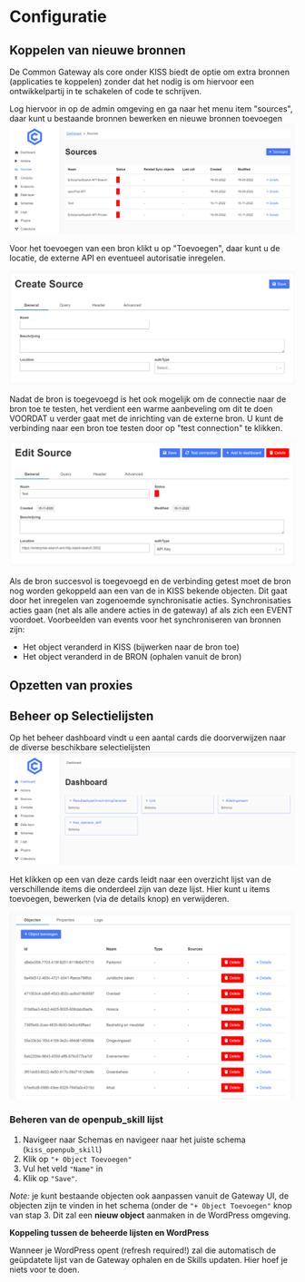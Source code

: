 # Configuratie

## Koppelen van nieuwe bronnen

De Common Gateway als core onder KISS biedt de optie om extra bronnen (applicaties te koppelen) zonder dat het nodig is om hiervoor een ontwikkelpartij in te schakelen of code te schrijven.

Log hiervoor in op de admin omgeving en ga naar het menu item "sources", daar kunt u bestaande bronnen bewerken en nieuwe bronnen toevoegen
![img_2.png](img_2.png)

Voor het toevoegen van een bron klikt u op "Toevoegen", daar kunt u de locatie, de externe API en eventueel autorisatie inregelen.

![img_3.png](img_3.png)

Nadat de bron is toegevoegd is het ook mogelijk om de connectie naar de bron toe te testen, het verdient een warme aanbeveling om dit te doen VOORDAT u verder gaat met de inrichting van de externe bron. U kunt de verbinding naar een bron toe testen door op "test connection" te klikken.

![img_4.png](img_4.png)

Als de bron succesvol is toegevoegd en de verbinding getest moet de bron nog worden gekoppeld aan een van de in KISS bekende objecten. Dit gaat door het inregelen van zogenoemde synchronisatie acties. Synchronisaties acties gaan (net als alle andere acties in de gateway) af als zich een EVENT voordoet. Voorbeelden van events voor het synchroniseren van bronnen zijn:

- Het object veranderd in KISS (bijwerken naar de bron toe)
- Het object veranderd in de BRON (ophalen vanuit de bron)

## Opzetten van proxies

## Beheer op Selectielijsten

Op het beheer dashboard vindt u een aantal cards die doorverwijzen naar de diverse beschikbare selectielijsten
![img.png](img.png)

Het klikken op een van deze cards leidt naar een overzicht lijst van de verschillende items die onderdeel zijn van deze lijst. Hier kunt u items toevoegen, bewerken (via de details knop) en verwijderen.

![img_1.png](img_1.png)

### Beheren van de openpub_skill lijst

1. Navigeer naar Schemas en navigeer naar het juiste schema (`kiss_openpub_skill`)
2. Klik op `"+ Object Toevoegen"`
3. Vul het veld `"Name"` in
4. Klik op `"Save"`.

_Note:_ je kunt bestaande objecten ook aanpassen vanuit de Gateway UI, de objecten zijn te vinden in het schema (onder de `"+ Object Toevoegen"` knop van stap 3. Dit zal een **nieuw object** aanmaken in de WordPress omgeving.

**Koppeling tussen de beheerde lijsten en WordPress**

Wanneer je WordPress opent (refresh required!) zal die automatisch de geüpdatete lijst van de Gateway ophalen en de Skills updaten. Hier hoef je niets voor te doen.
